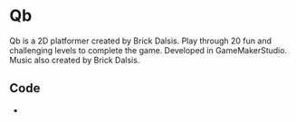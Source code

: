 
# Qb

Qb is a 2D platformer created by Brick Dalsis. Play through 20 fun and challenging levels to complete the game. Developed in GameMakerStudio. Music also created by Brick Dalsis. 


## Code

-
